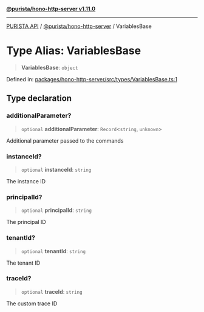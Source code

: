 [**@purista/hono-http-server v1.11.0**](../README.md)

***

[PURISTA API](../../../packages.md) / [@purista/hono-http-server](../README.md) / VariablesBase

# Type Alias: VariablesBase

> **VariablesBase**: `object`

Defined in: [packages/hono-http-server/src/types/VariablesBase.ts:1](https://github.com/puristajs/purista/blob/master/packages/hono-http-server/src/types/VariablesBase.ts#L1)

## Type declaration

### additionalParameter?

> `optional` **additionalParameter**: `Record`\<`string`, `unknown`\>

Additional parameter passed to the commands

### instanceId?

> `optional` **instanceId**: `string`

The instance ID

### principalId?

> `optional` **principalId**: `string`

The principal ID

### tenantId?

> `optional` **tenantId**: `string`

The tenant ID

### traceId?

> `optional` **traceId**: `string`

The custom trace ID
